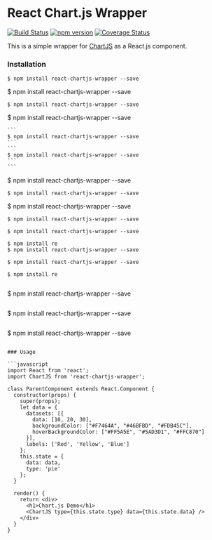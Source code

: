 # React Chart.js Wrapper

[![Build Status](https://travis-ci.org/aomran/react-chartjs-wrapper.svg?branch=master)](https://travis-ci.org/aomran/react-chartjs-wrapper)
[![npm version](https://badge.fury.io/js/react-chartjs-wrapper.svg)](https://badge.fury.io/js/react-chartjs-wrapper)
[![Coverage Status](https://coveralls.io/repos/github/aomran/react-chartjs-wrapper/badge.svg)](https://coveralls.io/github/aomran/react-chartjs-wrapper)

This is a simple wrapper for [ChartJS](http://www.chartjs.org/) as a React.js component.

### Installation

```
$ npm install react-chartjs-wrapper --save
```
$ npm install react-chartjs-wrapper --save
``````
$ npm install react-chartjs-wrapper --save
``````
$ npm install react-chartjs-wrapper --save
``````
```
$ npm install react-chartjs-wrapper --save
```
```
$ npm install react-chartjs-wrapper --save
```
```
``````
$ npm install react-chartjs-wrapper --save
``````
$ npm install react-chartjs-wrapper --save
``````
$ npm install react-chartjs-wrapper --save
```
$ npm install react-chartjs-wrapper --save
```
```
$ npm install react-chartjs-wrapper --save
```
```
$ npm install re
$ npm install react-chartjs-wrapper --save
```
```
$ npm install react-chartjs-wrapper --save
```
```
$ npm install re


```
$ npm install react-chartjs-wrapper --save
```

```
$ npm install react-chartjs-wrapper --save
```

```
$ npm install react-chartjs-wrapper --save
```

### Usage

```javascript
import React from 'react';
import ChartJS from 'react-chartjs-wrapper';

class ParentComponent extends React.Component {
  constructor(props) {
    super(props);
    let data = {
      datasets: [{
        data: [10, 20, 30],
        backgroundColor: ["#F7464A", "#46BFBD", "#FDB45C"],
        hoverBackgroundColor: ["#FF5A5E", "#5AD3D1", "#FFC870"]
      }],
      labels: ['Red', 'Yellow', 'Blue']
    };
    this.state = {
      data: data,
      type: 'pie'
    };
  }

  render() {
    return <div>
      <h1>Chart.js Demo</h1>
      <ChartJS type={this.state.type} data={this.state.data} />
    </div>
  }
}
```
